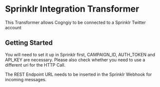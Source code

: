 # Sprinklr Integration Transformer

This Transformer allows Cogngiy to be connected to a Sprinklr Twitter account

## Getting Started

You will need to set it up in Sprinklr first, CAMPAIGN_ID, AUTH_TOKEN and API_KEY are necessary.
Please also check whether you need to use a different uri for the HTTP Call.

The REST Endpoint URL needs to be inserted in the Sprinklr Webhook for incoming messages.
